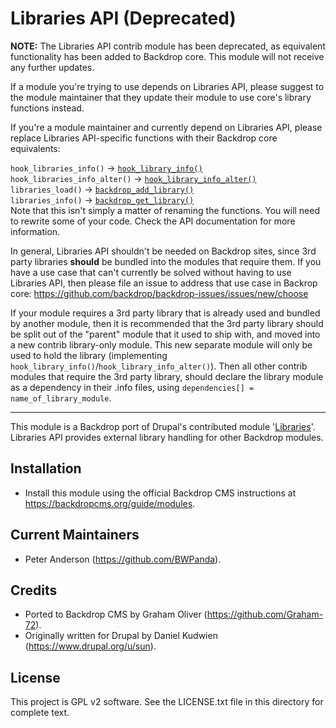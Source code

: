 Libraries API (Deprecated)
==========================

**NOTE:** The Libraries API contrib module has been deprecated, as equivalent
functionality has been added to Backdrop core. This module will not receive any
further updates.

If a module you're trying to use depends on Libraries API, please suggest to the
module maintainer that they update their module to use core's library functions
instead.

If you're a module maintainer and currently depend on Libraries API, please
replace Libraries API-specific functions with their Backdrop core equivalents:

`hook_libraries_info()` -> [`hook_library_info()`](https://api.backdropcms.org/api/backdrop/core%21modules%21system%21system.api.php/function/hook_library_info/1)  
`hook_libraries_info_alter()` -> [`hook_library_info_alter()`](https://api.backdropcms.org/api/backdrop/core%21modules%21system%21system.api.php/function/hook_library_info_alter/1)  
`libraries_load()` -> [`backdrop_add_library()`](https://api.backdropcms.org/api/backdrop/core%21includes%21common.inc/function/backdrop_add_library/1)  
`libraries_info()` -> [`backdrop_get_library()`](https://api.backdropcms.org/api/backdrop/core%21includes%21common.inc/function/backdrop_get_library/1)  
Note that this isn't simply a matter of renaming the functions. You will need to
rewrite some of your code. Check the API documentation for more information.

In general, Libraries API shouldn't be needed on Backdrop sites, since 3rd party
libraries **should** be bundled into the modules that require them. If you have
a use case that can't currently be solved without having to use Libraries API,
then please file an issue to address that use case in Backrop core:
https://github.com/backdrop/backdrop-issues/issues/new/choose

If your module requires a 3rd party library that is already used and bundled by
another module, then it is recommended that the 3rd party library should be
split out of the "parent" module that it used to ship with, and moved into a new
contrib library-only module. This new separate module will only be used to hold
the library (implementing `hook_library_info()`/`hook_library_info_alter()`).
Then all other contrib modules that require the 3rd party library, should
declare the library module as a dependency in their .info files, using
`dependencies[] = name_of_library_module`.

---

This module is a Backdrop port of Drupal's contributed module
'[Libraries](https://www.drupal.org/project/libraries)'. Libraries API provides
external library handling for other Backdrop modules.

Installation
------------

- Install this module using the official Backdrop CMS instructions at
  https://backdropcms.org/guide/modules.

Current Maintainers
-------------------

- Peter Anderson (https://github.com/BWPanda).

Credits
-------

- Ported to Backdrop CMS by Graham Oliver (https://github.com/Graham-72).
- Originally written for Drupal by Daniel Kudwien
  (https://www.drupal.org/u/sun).

License
-------

This project is GPL v2 software. See the LICENSE.txt file in this directory for
complete text.

